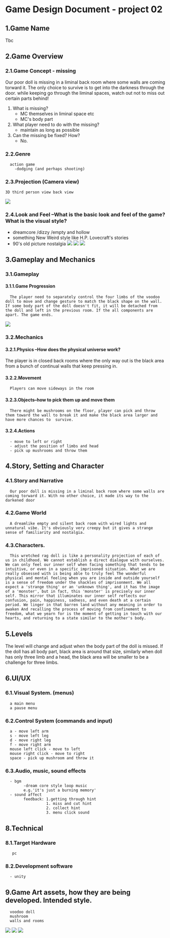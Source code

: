 # Game Design Document - project 02

## 1.Game Name 
Tbc

## 2.Game Overview

### 2.1.Game Concept - missing
Our poor doll is missing in a liminal back room where some walls are coming torward it. The only choice to survive is to get into the darkness through the door. while keeping go through the liminal spaces, watch out not to miss out certain parts behind!
1. What is missing?
      - MC themselves in  liminal space etc
      - MC's body part
2. What player need to do with the missing?
      - maintain as long as possible
3. Can the missing be fixed? How?
      - No. 

### 2.2.Genre
      action game 
        -dodging (and perhaps shooting)
		

### 2.3.Projection (Camera view)
    3D third person view back view
![](./img/01.jpg)

   

### 2.4.Look and Feel –What is the basic look and feel of the game? What is the visual style?
- dreamcore /dizzy /empty and hollow
- something New Weird style like H.P. Lovecraft's stories
- 90's old picture nostalgia
![](img/photo/1.jpg)
![](img/photo/2.jpg)
![](img/photo/3.jpg)

## 3.Gameplay and Mechanics

### 3.1.Gameplay

#### 3.1.1.Game Progression
      The player need to separately control the four limbs of the voodoo doll to move and change gesture to match the black shape on the wall. If some body part of the doll doesn't fit, it will be detached from the doll and left in the previous room. If the all components are apart. The game ends.
![](img/02.png)      

### 3.2.Mechanics
#### 3.2.1.Physics –How does the physical universe work?
 The player is in closed back rooms where the only way out is the black area from a bunch of continual walls that keep pressing in.

#### 3.2.2.Movement
      Players can move sideways in the room

#### 3.2.3.Objects–how to pick them up and move them
      There might be mushrooms on the floor, player can pick and throw them toward the wall to break it and make the black area larger and have more chances to  survive.
      
#### 3.2.4.Actions
      - move to left or right
      - adjust the position of limbs and head
      - pick up mushrooms and throw them

## 4.Story, Setting and Character

### 4.1.Story and Narrative 
      Our poor doll is missing in a liminal back room where some walls are coming torward it. With no other choice, it made its way to the darkened door

### 4.2.Game World
      A dreamlike empty and silent back room with wired lights and unnatural vibe. It's obviously very creepy but it gives a strange sense of familiarity and nostalgia.

### 4.3.Characters.
      This wretched rag doll is like a personality projection of each of us in childhood. We cannot establish a direct dialogue with ourselves. We can only feel our inner self when facing something that tends to be intuitive, or even in a specific imprisoned situation. What we are really obsessed with is being able to truly feel The wonderful physical and mental feeling when you are inside and outside yourself is a sense of freedom under the shackles of imprisonment. We all expect a 'strange thing' or an 'unknown thing', and it has the image of a 'monster', but in fact, this 'monster' is precisely our inner self. This mirror that illuminates our inner self reflects our confusion, pain, happiness, sadness, and even death at a certain period. We linger in that barren land without any meaning in order to awaken And recalling the process of moving from confinement to freedom, what we yearn for is the moment of getting in touch with our hearts, and returning to a state similar to the mother's body.

## 5.Levels

The level will change and adjust when the body part of the doll is missed. If the doll has all body part, black area is around that size, similarly when doll has only three limb and a head, the black area will be smaller to be a challenge for three limbs.


## 6.UI/UX

### 6.1.Visual System.  (menus) 
      a main menu  
      a pause menu

### 6.2.Control System (commands and input)
      a - move left arm
      s - move left leg
      d - move right leg
      f - move right arm
      mouse left click - move to left
      mouse right click - move to right
      space - pick up mushroom and throw it 

### 6.3.Audio, music, sound effects
      - bgm
            -dream core style loop music 
            e.g.'it's just a burning memory'
      - sound affect 
            feedback: 1.getting through hint
                      1. miss and cut hint
                      2. collect hint
                      3. menu click sound

## 8.Technical

### 8.1.Target Hardware
       pc

### 8.2.Development software
      - unity

## 9.Game Art  assets, how they are being developed.  Intended style.
      voodoo doll 
      mushroom 
      walls and rooms
![](img/03.png)
![](img/04.png)
![](img/05.png)
